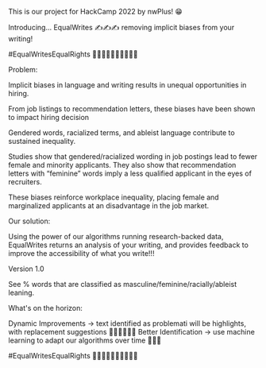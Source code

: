 This is our project for HackCamp 2022 by nwPlus! 😁
 
Introducing... EqualWrites ✍️✍️✍️ removing implicit biases from your writing!

#EqualWritesEqualRights ✍🏻✍🏼✍🏽✍🏾✍🏿
 
Problem:
 
Implicit biases in language and writing results in unequal opportunities in hiring.
 
From job listings to recommendation letters, these biases have been shown to impact hiring decision
 
Gendered words, racialized terms, and ableist language contribute to sustained inequality.
 
Studies show that gendered/racialized wording in job postings lead to fewer female and minority applicants. They also show that recommendation letters with “feminine” words imply a less qualified applicant in the eyes of recruiters.
 
These biases reinforce workplace inequality, placing female and marginalized applicants at an disadvantage in the job market.
 
Our solution:
 
Using the power of our algorithms running research-backed data, EqualWrites returns an analysis of your writing, and provides feedback to improve the accessibility of what you write!!!

Version 1.0

See % words that are classified as masculine/feminine/racially/ableist leaning.

What's on the horizon:

Dynamic Improvements -> text identified as problemati will be highlights, with replacement suggestions 🙋‍♂️🙋‍♂️🙋‍♂️
Better Identification -> use machine learning to adapt our algorithms over time 💪💪💪

#EqualWritesEqualRights ✍🏻✍🏼✍🏽✍🏾✍🏿